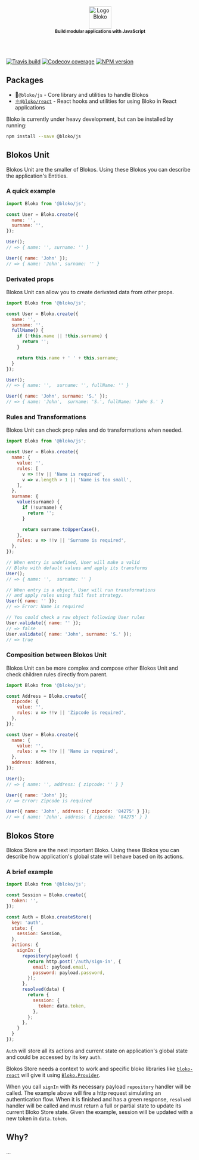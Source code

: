 <p align="center">
  <a href="https://bloko.dev">
  <br />
  <img src="https://user-images.githubusercontent.com/7120471/80561131-d98be300-89b9-11ea-9956-679a406a387e.png" alt="Logo Bloko" height="60"/>
  <br />
    <sub><strong>Build modular applications with JavaScript</strong></sub>
  <br />
  <br />
  <br />
  <br />
  </a>
</p>


[![Travis build][travis-image]][travis-url]
[![Codecov coverage][codecov-image]][codecov-url]
[![NPM version][npm-image]][npm-url]

[codecov-url]: https://codecov.io/gh/bloko/bloko-js
[codecov-image]: https://codecov.io/gh/bloko/bloko-js/branch/master/graphs/badge.svg
[travis-image]: https://img.shields.io/travis/com/bloko/bloko-js.svg?branch=master
[travis-url]: https://img.shields.io/travis/com/bloko/bloko-js
[npm-url]: https://npmjs.com/package/@bloko/js
[npm-image]: https://img.shields.io/npm/v/@bloko/js.svg

## Packages

* 🧱`@bloko/js` - Core library and utilities to handle Blokos
* [⚛️`@bloko/react`](https://github.com/bloko/bloko-react) - React hooks and utilities for using Bloko in React applications

Bloko is currently under heavy development, but can be installed by running:

```sh
npm install --save @bloko/js
```

## Blokos Unit

Blokos Unit are the smaller of Blokos. Using these Blokos you can describe the application's Entities.

### A quick example

```js
import Bloko from '@bloko/js';

const User = Bloko.create({
  name: '',
  surname: '',
});

User();
// => { name: '', surname: '' }

User({ name: 'John' });
// => { name: 'John', surname: '' }
```

### Derivated props

Blokos Unit can allow you to create derivated data from other props.

```js
import Bloko from '@bloko/js';

const User = Bloko.create({
  name: '',
  surname: '',
  fullName() {
    if (!this.name || !this.surname) {
      return '';
    }

    return this.name + ' ' + this.surname;
  }
});

User();
// => { name: '',  surname: '', fullName: '' }

User({ name: 'John', surname: 'S.' });
// => { name: 'John',  surname: 'S.', fullName: 'John S.' }
```

### Rules and Transformations

Blokos Unit can check prop rules and do transformations when needed.

```js
import Bloko from '@bloko/js';

const User = Bloko.create({
  name: {
    value: '',
    rules: [
      v => !!v || 'Name is required',
      v => v.length > 1 || 'Name is too small',
    ],
  },
  surname: {
    value(surname) {
      if (!surname) {
        return '';
      }

      return surname.toUpperCase(),
    },
    rules: v => !!v || 'Surname is required',
  },
});

// When entry is undefined, User will make a valid
// Bloko with default values and apply its transforms
User();
// => { name: '',  surname: '' }

// When entry is a object, User will run transformations
// and apply rules using fail fast strategy.
User({ name: '' });
// => Error: Name is required

// You could check a raw object following User rules
User.validate({ name: '' });
// => false
User.validate({ name: 'John', surname: 'S.' });
// => true
```

### Composition between Blokos Unit

Blokos Unit can be more complex and compose other Blokos Unit and check children rules directly from parent.

```js
import Bloko from '@bloko/js';

const Address = Bloko.create({
  zipcode: {
    value: '',
    rules: v => !!v || 'Zipcode is required',
  },
});

const User = Bloko.create({
  name: {
    value: '',
    rules: v => !!v || 'Name is required',
  },
  address: Address,
});

User();
// => { name: '', address: { zipcode: '' } }

User({ name: 'John' });
// => Error: Zipcode is required

User({ name: 'John', address: { zipcode: '84275' } });
// => { name: 'John', address: { zipcode: '84275' } }
```

## Blokos Store

Blokos Store are the next important Bloko. Using these Blokos you can describe how application's global state will behave based on its actions.

### A brief example

```js
import Bloko from '@bloko/js';

const Session = Bloko.create({
  token: '',
});

const Auth = Bloko.createStore({
  key: 'auth',
  state: {
    session: Session,
  },
  actions: {
    signIn: {
      repository(payload) {
        return http.post('/auth/sign-in', {
          email: payload.email,
          password: payload.password,
        });
      },
      resolved(data) {
        return {
          session: {
            token: data.token,
          },
        };
      },
    }
  }
});
```

`Auth` will store all its actions and current state on application's global state and could be accessed by its key `auth`.

Blokos Store needs a context to work and specific bloko libraries like [`bloko-react`](https://github.com/bloko/bloko-react) will give it using [`Bloko.Provider`](https://github.com/bloko/bloko-react#bloko-provider).

When you call `signIn` with its necessary payload `repository` handler will be called. The example above will fire a http request simulating an authentication flow. When it is finished and has a green response, `resolved` handler will be called and must return a full or partial state to update its current Bloko Store state. Given the example, session will be updated with a new token in `data.token`.

## Why?

...
